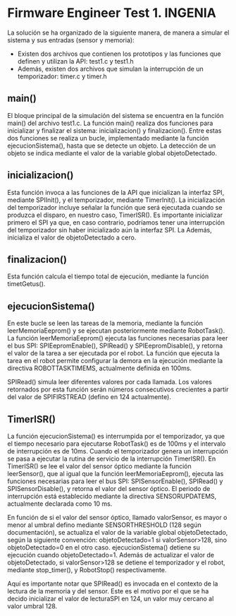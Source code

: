# Firmware Engineer Test 1. INGENIA 

La solución se ha organizado de la siguiente manera, de manera a simular el sistema y sus entradas (sensor y memoria):

* Existen dos archivos que contienen los prototipos y las funciones que definen y utilizan la API: test1.c y test1.h
* Además, existen dos archivos que simulan la interrupción de un temporizador: timer.c y timer.h

## main()
El bloque principal de la simulación del sistema se encuentra en la función main() del archivo test1.c. La función main() realiza dos funciones para inicializar y finalizar el sistema: inicializacion() y finalizacion(). Entre estas dos funciones se realiza un bucle, implementado mediante la función ejecucionSistema(), hasta que se detecte un objeto. La detección de un objeto se indica mediante el valor de la variable global objetoDetectado.

## inicializacion()
Esta función invoca a las funciones de la API que inicializan la interfaz SPI, mediante SPIInit(), y el temporizador, mediante TimerInit(). La inicialización del temporizador incluye señalar la función que será ejecutada cuando se produzca el disparo, en nuestro caso, TimerISR(). Es importante inicializar primero el SPI ya que, en caso contrario, podríamos tener una interrupción del temporizador sin haber inicializado aún la interfaz SPI. La Además, inicializa el valor de objetoDetectado a cero. 

## finalizacion()
Esta función calcula el tiempo total de ejecución, mediante la función timetGetus(). 

## ejecucionSistema()
En este bucle se leen las tareas de la memoria, mediante la función leerMemoriaEeprom() y se ejecutan posteriormente mediante RobotTask(). La función leerMemoriaEeprom() ejecuta las funciones necesarias para leer el bus SPI: SPIEepromEnable(), SPIRead() y SPIEepromDisable(), y retorna el valor de la tarea a ser ejecutada por el robot. La función que ejecuta la tarea en el robot permite configurar la demora en la ejecución mediante la directiva ROBOTTASKTIMEMS, actualmente definida en 100ms. 

SPIRead() simula leer diferentes valores por cada llamada. Los valores retornados por esta función serán números consecutivos crecientes a partir del valor de SPIFIRSTREAD (defino en 124 actualmente). 

## TimerISR()
La función ejecucionSistema() es interrumpida por el temporizador, ya que el tiempo necesario para ejecutarse RobotTask() es de 100ms y el intervalo de interrupción es de 10ms.  Cuando el temporizador genera un interrupción se pasa a ejecutar la rutina de servicio de la interrupción TimerISR(). En TimerISR() se lee el valor del sensor óptico mediante la función leerSensor(), que al igual que la función leerMemoriaEeprom(), ejecuta las funciones necesarias para leer el bus SPI: SPISensorEnable(), SPIRead() y SPISensorDisable(), y retorna el valor del sensor óptico. El periodo de interrupción está establecido mediante la directiva SENSORUPDATEMS, actualmente declarada como 10 ms. 

En función de si el valor del sensor óptico, llamado valorSensor, es mayor o menor al umbral defino mediante SENSORTHRESHOLD (128 según documentación), se actualiza el valor de la variable global objetoDetectado, según la siguiente convención: objetoDetectado=1 si valorSensor>128, sino objetoDetectado=0 en el otro caso. ejecucionSistema() detiene su ejecución cuando objetoDetectado=1. Además de actualizar el valor de objetoDetectado, si valorSensor>128 se detiene el temporizador y el robot, mediante stop_timer(), y RobotStop() respectivamente. 

Aquí es importante notar que SPIRead() es invocada en el contexto de la lectura de la memoria y del sensor. Este es el motivo por el que se ha decido inicializar el valor de lecturaSPI en 124, un valor muy cercano al valor umbral 128. 

